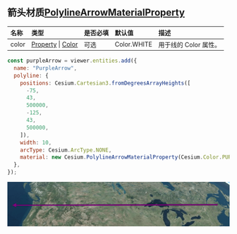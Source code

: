 ## 箭头材质[PolylineArrowMaterialProperty](https://staven630.github.io/cesium-doc-zh/PolylineArrowMaterialProperty.html)

| 名称  | 类型                                                                                                                                 | 是否必填 | 默认值      | 描述                  |
| :---- | :----------------------------------------------------------------------------------------------------------------------------------- | :------- | :---------- | :-------------------- |
| color | [Property](https://staven630.github.io/cesium-doc-zh/Property.html) \| [Color](https://staven630.github.io/cesium-doc-zh/Color.html) | 可选     | Color.WHITE | 用于线的 Color 属性。 |

```js
const purpleArrow = viewer.entities.add({
  name: "PurpleArrow",
  polyline: {
    positions: Cesium.Cartesian3.fromDegreesArrayHeights([
      -75,
      43,
      500000,
      -125,
      43,
      500000,
    ]),
    width: 10,
    arcType: Cesium.ArcType.NONE,
    material: new Cesium.PolylineArrowMaterialProperty(Cesium.Color.PURPLE),
  },
});
```

![PolylineArrowMaterialProperty](../img/PolylineArrowMaterialProperty.png)
